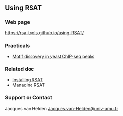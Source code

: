 ## Using RSAT

### Web page

<https://rsa-tools.github.io/using-RSAT/>

### Practicals

- [Motif discovery in yeast ChIP-seq peaks](https://rsa-tools.github.io/using-RSAT/)

### Related doc

- [Installing RSAT](https://rsa-tools.github.io/installing-RSAT/)
- [Managing RSAT](https://rsa-tools.github.io/managing-RSAT/)

### Support or Contact

Jacques van Helden <Jacques.van-Helden@univ-amu.fr>
